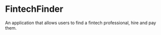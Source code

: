 # FintechFinder
An application that allows users to find a fintech professional, hire and pay them. 
